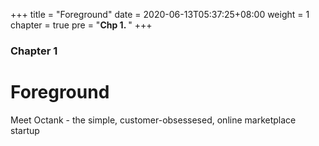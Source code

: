 +++
title = "Foreground"
date = 2020-06-13T05:37:25+08:00
weight = 1
chapter = true
pre = "<b>Chp 1. </b>"
+++

### Chapter 1

# Foreground

Meet Octank - the simple, customer-obsessesed, online marketplace startup

